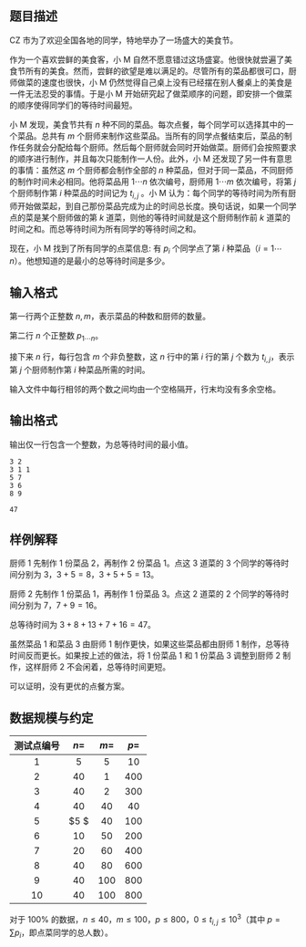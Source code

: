 ## 题目描述

CZ 市为了欢迎全国各地的同学，特地举办了一场盛大的美食节。

作为一个喜欢尝鲜的美食客，小 M 自然不愿意错过这场盛宴。他很快就尝遍了美食节所有的美食。然而，尝鲜的欲望是难以满足的。尽管所有的菜品都很可口，厨师做菜的速度也很快，小 M 仍然觉得自己桌上没有已经摆在别人餐桌上的美食是一件无法忍受的事情。于是小 M 开始研究起了做菜顺序的问题，即安排一个做菜的顺序使得同学们的等待时间最短。

小 M 发现，美食节共有 $n$ 种不同的菜品。每次点餐，每个同学可以选择其中的一个菜品。总共有 $m$ 个厨师来制作这些菜品。当所有的同学点餐结束后，菜品的制作任务就会分配给每个厨师。然后每个厨师就会同时开始做菜。厨师们会按照要求的顺序进行制作，并且每次只能制作一人份。此外，小 M 还发现了另一件有意思的事情：虽然这 $m$ 个厨师都会制作全部的 $n$ 种菜品，但对于同一菜品，不同厨师的制作时间未必相同。他将菜品用 $1\cdots n$ 依次编号，厨师用 $1\cdots m$ 依次编号，将第 $j$ 个厨师制作第 $i$ 种菜品的时间记为 $t_{i,j}$ 。小 M 认为：每个同学的等待时间为所有厨师开始做菜起，到自己那份菜品完成为止的时间总长度。换句话说，如果一个同学点的菜是某个厨师做的第 $k$ 道菜，则他的等待时间就是这个厨师制作前 $k$ 道菜的时间之和。而总等待时间为所有同学的等待时间之和。

现在，小 M 找到了所有同学的点菜信息: 有 $p_i$ 个同学点了第 $i$ 种菜品（$i=1\cdots n$）。他想知道的是最小的总等待时间是多少。

## 输入格式

第一行两个正整数 $n,m$，表示菜品的种数和厨师的数量。

第二行 $n$ 个正整数 $p_{1\cdots n}$。

接下来 $n$ 行，每行包含 $m$ 个非负整数，这 $n$ 行中的第 $i$ 行的第 $j$ 个数为 $t_{i,j}$，表示第 $j$ 个厨师制作第 $i$ 种菜品所需的时间。 

输入文件中每行相邻的两个数之间均由一个空格隔开，行末均没有多余空格。

## 输出格式

输出仅一行包含一个整数，为总等待时间的最小值。

```input1
3 2 
3 1 1 
5 7 
3 6 
8 9
```

```output1
47
```

## 样例解释

厨师 $1$ 先制作 $1$ 份菜品 $2$，再制作 $2$ 份菜品 $1$。点这 $3$​ 道菜的 $3$ 个同学的等待时间分别为 $3$，$3+5=8$，$3+5+5=13$。

厨师 $2$ 先制作 $1$ 份菜品 $1$，再制作 $1$ 份菜品 $3$。点这 $2$ 道菜的 $2$ 个同学的等待时间分别为 $7$，$7+9=16$​。

总等待时间为 $3+8+13+7+16=47$​。

虽然菜品 $1$ 和菜品 $3$ 由厨师 $1$ 制作更快，如果这些菜品都由厨师 $1$ 制作，总等待时间反而更长。如果按上述的做法，将 $1$ 份菜品 $1$ 和 $1$ 份菜品 $3$ 调整到厨师 $2$ 制作，这样厨师 $2$​ 不会闲着，总等待时间更短。

可以证明，没有更优的点餐方案。

## 数据规模与约定

| 测试点编号 | $n=$ | $m=$  | $p=$  |
| :--------: | :--: | :---: | :---: |
|    $1$     | $5$  |  $5$  | $10$  |
|    $2$     | $40$ |  $1$  | $400$ |
|    $3$     | $40$ |  $2$  | $300$ |
|    $4$     | $40$ | $40$  | $40$  |
|    $5$     | $5 $  | $40$  | $100$ |
|    $6$     | $10$ | $50$  | $200$ |
|    $7$     | $20$ | $60$  | $400$ |
|    $8$     | $40$ | $80$  | $600$ |
|    $9$     | $40$ | $100$ | $800$ |
|    $10$    | $40$ | $100$ | $800$ |

对于 $100\%$ 的数据，$n \leq 40$，$m \leq 100$，$p \leq 800$，$0 \leq t_{i,j} \leq 10^3$（其中 $p =\sum p_i$，即点菜同学的总人数）。

